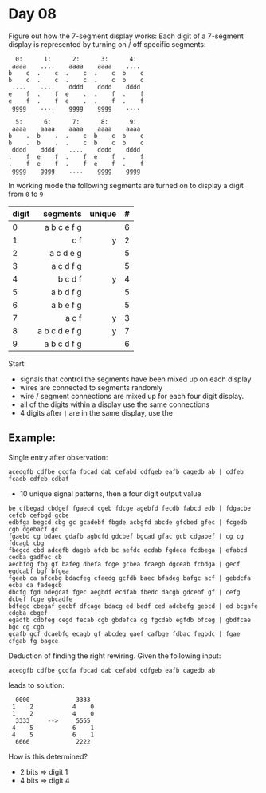 # Day 08

Figure out how the 7-segment display works:
Each digit of a 7-segment display is represented by turning on / off specific segments:

```
  0:      1:      2:      3:      4:
 aaaa    ....    aaaa    aaaa    ....
b    c  .    c  .    c  .    c  b    c
b    c  .    c  .    c  .    c  b    c
 ....    ....    dddd    dddd    dddd
e    f  .    f  e    .  .    f  .    f
e    f  .    f  e    .  .    f  .    f
 gggg    ....    gggg    gggg    ....

  5:      6:      7:      8:      9:
 aaaa    aaaa    aaaa    aaaa    aaaa
b    .  b    .  .    c  b    c  b    c
b    .  b    .  .    c  b    c  b    c
 dddd    dddd    ....    dddd    dddd
.    f  e    f  .    f  e    f  .    f
.    f  e    f  .    f  e    f  .    f
 gggg    gggg    ....    gggg    gggg
```

In working mode the following segments are turned on to display a digit from `0` to `9`


| digit |   segments    | unique |  # |
|-------|--------------:|-------:|---:|
|     0 | a b c e f g   |        |  6 |
|     1 | c f           |      y |  2 |
|     2 | a c d e g     |        |  5 |
|     3 | a c d f g     |        |  5 |
|     4 | b c d f       |      y |  4 |
|     5 | a b d f g     |        |  5 |
|     6 | a b e f g     |        |  5 |
|     7 | a c f         |      y |  3 |
|     8 | a b c d e f g |      y |  7 |
|     9 | a b c d f g   |        |  6 |

Start:

* signals that control the segments have been mixed up on each display
* wires are connected to segments randomly
* wire / segment connections are mixed up for each four digit display.
* all of the digits within a display use the same connections
* 4 digits after `|` are in the same display, use the 

## Example:

Single entry after observation:

```
acedgfb cdfbe gcdfa fbcad dab cefabd cdfgeb eafb cagedb ab | cdfeb fcadb cdfeb cdbaf
```

* 10 unique signal patterns, then a four digit output value

```
be cfbegad cbdgef fgaecd cgeb fdcge agebfd fecdb fabcd edb | fdgacbe cefdb cefbgd gcbe
edbfga begcd cbg gc gcadebf fbgde acbgfd abcde gfcbed gfec | fcgedb cgb dgebacf gc
fgaebd cg bdaec gdafb agbcfd gdcbef bgcad gfac gcb cdgabef | cg cg fdcagb cbg
fbegcd cbd adcefb dageb afcb bc aefdc ecdab fgdeca fcdbega | efabcd cedba gadfec cb
aecbfdg fbg gf bafeg dbefa fcge gcbea fcaegb dgceab fcbdga | gecf egdcabf bgf bfgea
fgeab ca afcebg bdacfeg cfaedg gcfdb baec bfadeg bafgc acf | gebdcfa ecba ca fadegcb
dbcfg fgd bdegcaf fgec aegbdf ecdfab fbedc dacgb gdcebf gf | cefg dcbef fcge gbcadfe
bdfegc cbegaf gecbf dfcage bdacg ed bedf ced adcbefg gebcd | ed bcgafe cdgba cbgef
egadfb cdbfeg cegd fecab cgb gbdefca cg fgcdab egfdb bfceg | gbdfcae bgc cg cgb
gcafb gcf dcaebfg ecagb gf abcdeg gaef cafbge fdbac fegbdc | fgae cfgab fg bagce
```

Deduction of finding the right rewiring.
Given the following input:

```
acedgfb cdfbe gcdfa fbcad dab cefabd cdfgeb eafb cagedb ab
```

leads to solution:

```
  0000             3333
 1    2           4    0
 1    2           4    0
  3333     -->     5555
 4    5           6    1
 4    5           6    1
  6666             2222
```

How is this determined?

* 2 bits => digit 1
* 4 bits => digit 4
